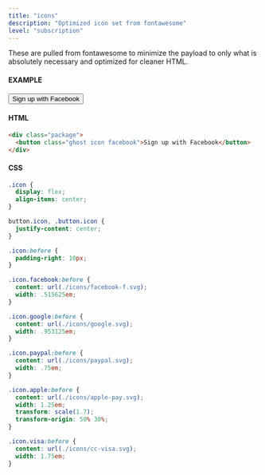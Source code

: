```yaml
---
title: "icons"
description: "Optimized icon set from fontawesome"
level: "subscription"
---
```


These are pulled from fontawesome to minimize the payload to only what is absolutely necessary and optimized for cleaner HTML.

#### EXAMPLE
<div class="package">
  <button class="ghost icon facebook">Sign up with Facebook</button>
</div>

#### HTML
```html
<div class="package">
  <button class="ghost icon facebook">Sign up with Facebook</button>
</div>
```

#### CSS
```css
.icon {
  display: flex;
  align-items: center;
}

button.icon, .button.icon {
  justify-content: center;
}

.icon:before {
  padding-right: 10px;
}

.icon.facebook:before {
  content: url(./icons/facebook-f.svg);
  width: .515625em;
}

.icon.google:before {
  content: url(./icons/google.svg);
  width: .953125em;
}

.icon.paypal:before {
  content: url(./icons/paypal.svg);
  width: .75em;
}

.icon.apple:before {
  content: url(./icons/apple-pay.svg);
  width: 1.25em;
  transform: scale(1.7);
  transform-origin: 50% 30%;
}

.icon.visa:before {
  content: url(./icons/cc-visa.svg);
  width: 1.75em;
}
```
